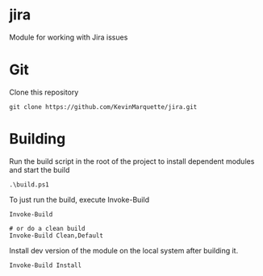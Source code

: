 # jira

Module for working with Jira issues

# Git

Clone this repository

    git clone https://github.com/KevinMarquette/jira.git

# Building

Run the build script in the root of the project to install dependent modules and start the build

    .\build.ps1

To just run the build, execute Invoke-Build

    Invoke-Build

    # or do a clean build
    Invoke-Build Clean,Default


Install dev version of the module on the local system after building it.

    Invoke-Build Install
